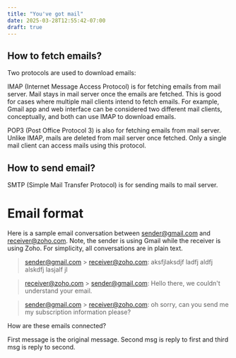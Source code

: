 ```yaml
---
title: "You've got mail"
date: 2025-03-28T12:55:42-07:00
draft: true
---
```


## How to fetch emails?

Two protocols are used to download emails:

IMAP (Internet Message Access Protocol) is for fetching emails from mail server. Mail stays in mail server once the emails are fetched. This is good for cases where multiple mail clients intend to fetch emails. For example, Gmail app and web interface can be considered two different mail clients, conceptually, and both can use IMAP to download emails.

POP3 (Post Office Protocol 3) is also for fetching emails from mail server. Unlike IMAP, mails are deleted from mail server once fetched. Only a single mail client can access mails using this protocol.

## How to send email?

SMTP (Simple Mail Transfer Protocol) is for sending mails to mail server.

# Email format

Here is a sample email conversation between sender@gmail.com and receiver@zoho.com. Note, the sender is using Gmail while the receiver is using Zoho. For simplicity, all conversations are in plain text.

> sender@gmail.com > receiver@zoho.com: aksfjlaksdjf ladfj aldfj alskdfj lasjalf jl

> receiver@zoho.com > sender@gmail.com: Hello there, we couldn't understand your email.

> sender@gmail.com > receiver@zoho.com: oh sorry, can you send me my subscription information please?

How are these emails connected?

First message is the original message. Second msg is reply to first and third msg is reply to second.
